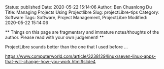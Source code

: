 Status: published
Date: 2020-05-22 15:14:06
Author: Ben Chuanlong Du
Title: Managing Projects Using Projectlibre
Slug: projectLibre-tips
Category: Software
Tags: Software, Project Management, ProjectLibre
Modified: 2020-05-22 15:14:06

**
Things on this page are
fragmentary and immature notes/thoughts of the author.
Please read with your own judgement!
**

ProjectLibre sounds better than the one that I used before ...

https://www.computerworld.com/article/3238129/linux/seven-linux-apps-that-will-change-how-you-work.html#slide4

